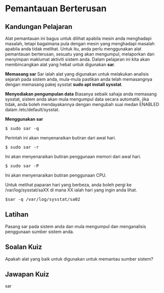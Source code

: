 # Pemantauan Berterusan

## Kandungan Pelajaran

Alat pemantauan ini bagus untuk dilihat apabila mesin anda menghadapi masalah, tetapi bagaimana pula dengan mesin yang menghadapi masalah apabila anda tidak melihat. Untuk itu, anda perlu menggunakan alat pemantauan berterusan, sesuatu yang akan mengumpul, melaporkan dan menyimpan maklumat aktiviti sistem anda. Dalam pelajaran ini kita akan membincangkan alat yang hebat untuk digunakan <b>sar</b>.

<b>Memasang sar</b>
Sar ialah alat yang digunakan untuk melakukan analisis sejarah pada sistem anda, mula-mula pastikan anda telah memasangnya dengan memasang pakej sysstat <b>sudo apt install sysstat</b>.

<b>Menyediakan pengumpulan data</b>
Biasanya sebaik sahaja anda memasang sysstat, sistem anda akan mula mengumpul data secara automatik, jika tidak, anda boleh mendayakannya dengan mengubah suai medan ENABLED dalam /etc/default/sysstat.

<b>Menggunakan sar</b>

<pre>$ sudo sar -q</pre>

Perintah ini akan menyenaraikan butiran dari awal hari.

<pre>$ sudo sar -r</pre>

Ini akan menyenaraikan butiran penggunaan memori dari awal hari.

<pre>$ sudo sar -P</pre>

Ini akan menyenaraikan butiran penggunaan CPU.

Untuk melihat paparan hari yang berbeza, anda boleh pergi ke /var/log/sysstat/saXX di mana XX ialah hari yang ingin anda lihat.

<pre>$sar -q /var/log/sysstat/sa02</pre>

## Latihan

Pasang sar pada sistem anda dan mula mengumpul dan menganalisis penggunaan sumber sistem anda.

## Soalan Kuiz

Apakah alat yang baik untuk digunakan untuk memantau sumber sistem?

## Jawapan Kuiz

sar
